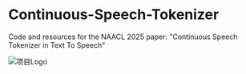 # Continuous-Speech-Tokenizer
Code and resources for the NAACL 2025 paper: "Continuous Speech Tokenizer in Text To Speech"

![项目Logo](assets/images/logo.png)
